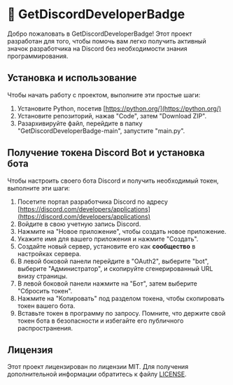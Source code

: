 # 🌈 GetDiscordDeveloperBadge

Добро пожаловать в GetDiscordDeveloperBadge! Этот проект разработан для того, чтобы помочь вам легко получить активный значок разработчика на Discord без необходимости знания программирования.

## Установка и использование

Чтобы начать работу с проектом, выполните эти простые шаги:

1. Установите Python, посетив [https://python.org/](https://python.org/)
2. Установите репозиторий, нажав "Code", затем "Download ZIP".
3. Разархивируйте файл, перейдите в папку "GetDiscordDeveloperBadge-main", запустите "main.py".

## Получение токена Discord Bot и установка бота

Чтобы настроить своего бота Discord и получить необходимый токен, выполните эти шаги:

1. Посетите портал разработчика Discord по адресу [https://discord.com/developers/applications](https://discord.com/developers/applications)
2. Войдите в свою учетную запись Discord.
3. Нажмите на "Новое приложение", чтобы создать новое приложение.
4. Укажите имя для вашего приложения и нажмите "Создать".
5. Создайте новый сервер, установите его как **сообщество** в настройках сервера.
6. В левой боковой панели перейдите в "OAuth2", выберите "bot", выберите "Администратор", и скопируйте сгенерированный URL внизу страницы.
7. В левой боковой панели нажмите на "Бот", затем выберите "Сбросить токен".
8. Нажмите на "Копировать" под разделом токена, чтобы скопировать токен вашего бота.
9. Вставьте токен в программу по запросу. Помните, что держите свой токен бота в безопасности и избегайте его публичного распространения.

## Лицензия

Этот проект лицензирован по лицензии MIT. Для получения дополнительной информации обратитесь к файлу [LICENSE](../resources/LICENSE).